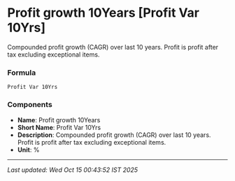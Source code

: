 # Profit growth 10Years [Profit Var 10Yrs]
Compounded profit growth (CAGR) over last 10 years. Profit is profit after tax excluding exceptional items.

### Formula
```text
Profit Var 10Yrs
```


### Components
- **Name**: Profit growth 10Years
- **Short Name**: Profit Var 10Yrs
- **Description**: Compounded profit growth (CAGR) over last 10 years. Profit is profit after tax excluding exceptional items.
- **Unit**: %

---
*Last updated: Wed Oct 15 00:43:52 IST 2025*
